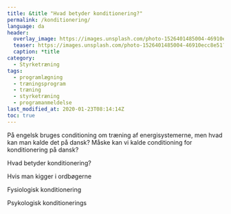```yaml
---
title: &title "Hvad betyder konditionering?"
permalink: /konditionering/
language: da
header:
  overlay_image: https://images.unsplash.com/photo-1526401485004-46910ecc8e51?ixid=MXwxMjA3fDB8MHxwaG90by1wYWdlfHx8fGVufDB8fHw%3D&ixlib=rb-1.2.1&auto=format&fit=crop&w=1950&q=80
  teaser: https://images.unsplash.com/photo-1526401485004-46910ecc8e51?ixid=MXwxMjA3fDB8MHxwaG90by1wYWdlfHx8fGVufDB8fHw%3D&ixlib=rb-1.2.1&auto=format&fit=crop&w=400&q=80
  caption: *title
category:
  - Styrketræning
tags:
  - programlægning
  - træningsprogram
  - træning
  - styrketræning
  - programanmeldelse
last_modified_at: 2020-01-23T08:14:14Z
toc: true
---
```


På engelsk bruges conditioning om træning af energisystemerne, men hvad kan man kalde det på dansk? Måske kan vi kalde conditioning for konditionering på dansk?

Hvad betyder konditionering?

Hvis man kigger i ordbøgerne

Fysiologisk konditionering

Psykologisk konditionerings